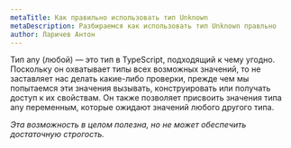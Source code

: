 ```yaml
---
metaTitle: Как правильно использовать тип Unknown
metaDescription: Разбираемся как использовать тип Unknown правльно
author: Ларичев Антон
---
```


Тип any (любой) — это тип в TypeScript, подходящий к чему угодно. Поскольку он охватывает типы всех возможных значений, то не заставляет нас делать какие-либо проверки, прежде чем мы попытаемся эти значения вызывать, конструировать или получать доступ к их свойствам. Он также позволяет присвоить значения типа any переменным, которые ожидают значений любого другого типа.

_Эта возможность в целом полезна, но не может обеспечить достаточную строгость._
